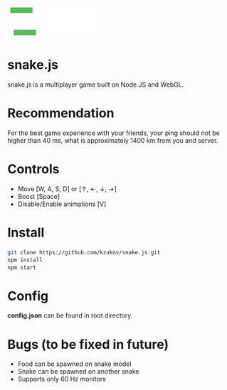 ![snake.js](./assets/snake.gif)

# snake.js
snake.js is a multiplayer game built on Node.JS and WebGL.

# Recommendation

For the best game experience with your friends, your ping should not be higher than 40 ms, what is approximately 1400 km from you and server.

# Controls

- Move [W, A, S, D] or [↑, ←, ↓, →]
- Boost [Space]
- Disable/Enable animations [V]

# Install
```sh
git clone https://github.com/kzukov/snake.js.git
npm install
npm start
```

# Config

**config.json** can be found in root directory.

# Bugs (to be fixed in future)

- Food can be spawned on snake model
- Snake can be spawned on another snake
- Supports only 60 Hz monitors
